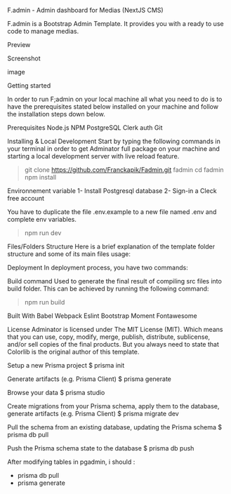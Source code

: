 F.admin - Admin dashboard for Medias (NextJS CMS)

F.admin is a Bootstrap Admin Template. It provides you with a ready to use code to manage medias.

Preview

Screenshot

image

Getting started

In order to run F;admin on your local machine all what you need to do is to have the prerequisites stated below installed on your machine and follow the installation steps down below.

Prerequisites
Node.js
NPM
PostgreSQL
Clerk auth
Git

Installing & Local Development
Start by typing the following commands in your terminal in order to get Adminator full package on your machine and starting a local development server with live reload feature.

> git clone https://github.com/Franckapik/Fadmin.git fadmin
> cd fadmin
> npm install

Environnement variable
1- Install Postgresql database
2- Sign-in a Cleck free account

You have to duplicate the file .env.example to a new file named .env and complete env variables.

> npm run dev

Files/Folders Structure
Here is a brief explanation of the template folder structure and some of its main files usage:

Deployment
In deployment process, you have two commands:

Build command Used to generate the final result of compiling src files into build folder. This can be achieved by running the following command:

> npm run build

Built With
Babel
Webpack
Eslint
Bootstrap
Moment
Fontawesome

License
Adminator is licensed under The MIT License (MIT). Which means that you can use, copy, modify, merge, publish, distribute, sublicense, and/or sell copies of the final products. But you always need to state that Colorlib is the original author of this template.

Setup a new Prisma project
$ prisma init

Generate artifacts (e.g. Prisma Client)
$ prisma generate

Browse your data
$ prisma studio

Create migrations from your Prisma schema, apply them to the database, generate artifacts (e.g. Prisma Client)
$ prisma migrate dev

Pull the schema from an existing database, updating the Prisma schema
$ prisma db pull

Push the Prisma schema state to the database
$ prisma db push

After modifying tables in pgadmin, i should :

- prisma db pull
- prisma generate
